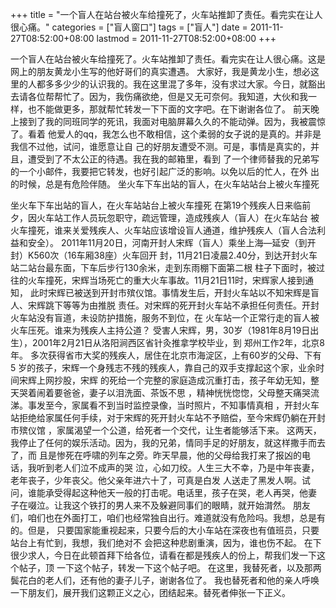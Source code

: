 +++
title = "一个盲人在站台被火车给撞死了，火车站推卸了责任。看完实在让人很心痛。"
categories = ["盲人窗口"]
tags = ["盲人"]
date = 2011-11-27T08:52:00+08:00
lastmod = 2011-11-27T08:52:00+08:00
+++



一个盲人在站台被火车给撞死了。火车站推卸了责任。看完实在让人很心痛。这是网上的朋友黄龙小生写的他好哥们的真实遭遇。
大家好，我是黄龙小生，想必这里的人都多多少少的认识我的。我在这里混了多年，没有求过大家。今日，就豁出去请各位帮帮忙了。因为，我伤痛欲绝，但是又无可奈何。我知道，大伙和我一样，也不能做更多，那就帮忙转发一下下面的文字吧。在下谢谢各位了。
    前天晚上接到了我的同班同学的死讯，我面对电脑屏幕久久的不能动弹。因为，我被震惊了。看着
他爱人的qq，我怎么也不敢相信，这个柔弱的女子说的是真的。并非是我信不过他，试问，谁愿意让自
己的好朋友遭受不测。可是，事情是真实的，并且，遭受到了不太公正的待遇。我在我的邮箱里，看到
了一个律师替我的兄弟写的一个小邮件，我要把它转发，也好引起广泛的影响。以免以后的忙人，在外
出的时候，总是有危险伴随。
    坐火车下车出站的盲人，在火车站站台上被火车撞死

坐火车下车出站的盲人，在火车站站台上被火车撞死
在第19个残疾人日来临前夕，因火车站工作人员玩忽职守，疏远管理，造成残疾人（盲人）在火车站台
被火车撞死，谁来关爱残疾人、火车站应该增设盲人通道，维护残疾人（盲人合法利益和安全）。
2011年11月20日，河南开封人宋辉（盲人）乘坐上海&mdash;延安（到开封）K560次（16车厢38座）火车回开
封，11月21日凌晨2.40分，到达开封火车站二站台最东面，下车后步行130余米，走到东雨棚下面第二根
柱子下面时，被过往的火车撞死，宋辉当场死亡的重大火车事故。11月21日11时，宋辉家人接到通知，
此时宋辉已被送到开封市殡仪馆。事情发生后，开封火车站以不知宋辉是盲人、宋辉跳下等等为由推脱
责任。对宋辉的死开封火车站不承担任何责任。开封火车站没有盲道，未设防护措施，服务不到位，在
火车站一个正常行走的盲人被火车压死。谁来为残疾人主持公道？
受害人宋辉，男，30岁（1981年8月19日出生），2001年2月21日从洛阳涧西区省针灸推拿学校毕业，到
郑州工作2年，北京8年。 多次获得省市大奖的残疾人，居住在北京市海淀区，上有60岁的父母、下有5
岁的孩子，宋辉一个身残志不残的残疾人，靠自己的双手支撑起这个家，业余时间宋辉上网抄股，宋辉
的死给一个完整的家庭造成沉重打击，孩子年幼无知，整天哭着闹着要爸爸，妻子以泪洗面、茶饭不思
，精神恍恍惚惚，父母整天痛哭流涕。事发至今，家属看不到当时监控录像，当时照片，不知事情真相
，开封火车站拒绝给家属任何手续，对于宋辉的死开封火车站不予赔偿，至今宋辉仍躺在开封市殡仪馆
，家属渴望一个公道，给死者一个交代，让生者能够活下来。
    这两天，我停止了任何的娱乐活动。因为，我的兄弟，情同手足的好朋友，就这样撒手而去了，而
且是惨死在呼啸的列车之旁。昨天早晨，他的父母给我打来了报凶的电话，我听到老人们泣不成声的哭
泣，心如刀绞。人生三大不幸，乃是中年丧妻，老年丧子，少年丧父。他父亲年进六十了，可真是白发
人送走了黑发人啊。试问，谁能承受得起这种他天一般的打击呢。电话里，孩子在哭，老人再哭，他妻
子在啜泣。让我这个铁打的男人来不及躲避同事们的眼睛，就开始潸然。
    朋友们，咱们也在外面打工，咱们也经常独自出行。难道就没有危险吗。我想，总是有的。但是，
只要国家能重视起来，只要今后的大小车站在深夜也有值班员，只要站台上有忙到，我想，我们绝对不
会把这种悲剧重演，因为，谁也伤不起。
    在下很少求人，今日在此顿首拜下给各位，请看在都是残疾人的份上，帮我们发一下这个帖子，顶
一下这个帖子，转发一下这个帖子吧。
     在这里，我替死者，以及那两鬓花白的老人们，还有他的妻子儿子，谢谢各位了。    我也替死者和他的亲人呼唤一下朋友们，展开我们这颗正义之心，团结起来。替死者伸张一下正义。
$$$$